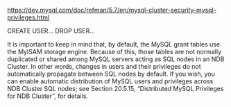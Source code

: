 https://dev.mysql.com/doc/refman/5.7/en/mysql-cluster-security-mysql-privileges.html

CREATE USER...
DROP USER...

It is important to keep in mind that, by default, the MySQL grant tables use the MyISAM storage engine. Because of this, those tables are not normally duplicated or shared among MySQL servers acting as SQL nodes in an NDB Cluster. In other words, changes in users and their privileges do not automatically propagate between SQL nodes by default. If you wish, you can enable automatic distribution of MySQL users and privileges across NDB Cluster SQL nodes; see Section 20.5.15, “Distributed MySQL Privileges for NDB Cluster”, for details. 
